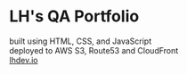 # LH's QA Portfolio

built using HTML, CSS, and JavaScript\
deployed to AWS S3, Route53 and CloudFront\
[lhdev.io](http://lhdev.io)
